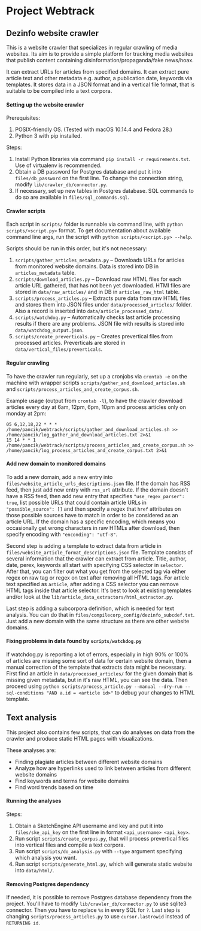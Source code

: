 # Project Webtrack
## Dezinfo website crawler
This is a website crawler that specializes in regular crawling of media websites. Its aim is to provide a simple
platform for tracking media websites that publish content containing disinformation/propaganda/fake news/hoax.

It can extract URLs for articles from specified domains. It can extract pure article text and other metadata e.g.
author, a publication date, keywords via templates. It stores data in a JSON format and in a vertical file format, that
is suitable to be compiled into a text corpora.

#### Setting up the website crawler
Prerequisites:
1. POSIX-friendly OS. (Tested with macOS 10.14.4 and Fedora 28.)
2. Python 3 with pip installed.

Steps:
1. Install Python libraries via command `pip install -r requirements.txt`. Use of virtualenv is recommended.
2. Obtain a DB password for Postgres database and put it into `files/db_password` on the first line. To change the connection string, modify `lib/crawler_db/connector.py`.
3. If necessary, set up new tables in Postgres database. SQL commands to do so are available in `files/sql_commands.sql`.

#### Crawler scripts
Each script in `scripts/` folder is runnable via command line, with `python scripts/<script.py>` format. To get
documentation about available command line args, run the script with `python scripts/<script.py> --help`.

Scripts should be run in this order, but it's not necessary:
1. `scripts/gather_articles_metadata.py` – Downloads URLs for articles from monitored website domains. Data is stored into DB in `articles_metadata` table.
2. `scripts/download_articles.py` – Download raw HTML files for each article URL gathered, that has not been yet downloaded. HTMl files are stored in `data/raw_articles/` and in DB in `articles_raw_html` table.
3. `scripts/process_articles.py` – Extracts pure data from raw HTML files and stores them into JSON files under `data/processed_articles/` folder. Also a record is inserted into `data/article_processed_data/`.
4. `scripts/watchdog.py` – Automatically checks last article processing results if there are any problems. JSON file with results is stored into `data/watchdog_output.json`.
5. `scripts/create_preverticals.py` – Creates prevertical files from processed articles. Preverticals are stored in `data/vertical_files/preverticals`.

#### Regular crawling 
To have the crawler run regularly, set up a cronjobs via `crontab -e` on the machine with wrapper scripts `scripts/gather_and_download_articles.sh` and `scripts/process_articles_and_create_corpus.sh`.

Example usage (output from `crontab -l`), to have the crawler download articles every day at 6am, 12pm, 6pm, 10pm and process articles only on monday at 2pm:
```
05 6,12,18,22 * * * /home/pancik/webtrack/scripts/gather_and_download_articles.sh >> /home/pancik/log_gather_and_download_articles.txt 2>&1
15 14 * * 1 /home/pancik/webtrack/scripts/process_articles_and_create_corpus.sh >> /home/pancik/log_process_articles_and_create_corpus.txt 2>&1
```

#### Add new domain to monitored domains
To add a new domain, add a new entry into `files/website_article_urls_descriptions.json` file. If the domain has RSS
feed, then just add new entry with `rss_url` attribute. If the domain doesn't have a RSS feed, then add new entry that
specifies `"use_regex_parser": true`, list possible URLs that could contain article URLs in `"possible_source": []` and
then specify a regex that `href` attributes on those possible sources have to match in order to be considered as an article URL. If
the domain has a specific encoding, which means you occasionally get wrong characters in raw HTMLs after download, then specify encoding
with `"enconding": "utf-8"`.

Second step is adding a template to extract data from article in `files/website_article_format_descriptions.json` file.
Template consists of several information that the crawler can extract from article. Title, author, date, perex, keywords
all start with specifying CSS selector in `selector`. After that, you can filter out what you get from the selected
tag via either regex on raw tag or regex on text after removing all HTML tags. For article text specified as `article`,
after adding a CSS selector you can remove HTML tags inside that article selector. It's best to look at existing templates
and/or look at the `lib/article_data_extractors/html_extractor.py`.

Last step is adding a subcorpora definition, which is needed for text analysis. You can do that in `files/compilecorp_config/dezinfo_subcdef.txt`.
Just add a new domain with the same structure as there are other website domains.

#### Fixing problems in data found by `scripts/watchdog.py`
If watchdog.py is reporting a lot of errors, especially in high 90% or 100% of articles are missing some sort of
data for certain website domain, then a manual correction of the template that extracts data might be necessary.
First find an article in `data/processed_articles/` for the given domain that is missing given metadata, but in it's 
raw HTML, you can see the data. Then proceed using `python scripts/process_article.py --manual --dry-run --sql-conditions "AND a.id = <article id>"`
to debug your changes to HTML template.

## Text analysis
This project also contains few scripts, that can do analyses on data from the crawler and produce static HTML pages with visualizations.

These analyses are:
* Finding plagiate articles between different website domains
* Analyze how are hyperlinks used to link between articles from different website domains
* Find keywords and terms for website domains
* Find word trends based on time

#### Running the analyses
Steps:
1. Obtain a SketchEngine API username and key and put it into `files/ske_api_key` on the first line in format `<api_username> <api_key>`.
2. Run script `scripts/create_corpus.py`, that will process prevertical files into vertical files and compile a text corpora.
3. Run script `scripts/do_analysis.py` with `--type` argument specifying which analysis you want.
4. Run script `scripts/generate_html.py`, which will generate static website into `data/html/`.

#### Removing Postgres dependency
If needed, it is possible to remove Postgres database dependency from the project. You'll have to modify 
`lib/crawler_db/connector.py` to use sqlite3 connector. Then you have to replace `%s` in every SQL for `?`. Last step 
is changing `scripts/process_articles.py` to use `cursor.lastrowid` instead of `RETURNING id`. 